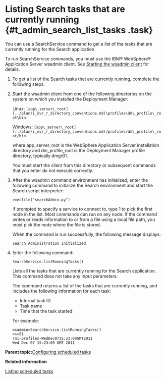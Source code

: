 # Listing Search tasks that are currently running {#t_admin_search_list_tasks .task}

You can use a SearchService command to get a list of the tasks that are currently running for the Search application.

To run SearchService commands, you must use the IBM® WebSphere® Application Server wsadmin client. See [Starting the wsadmin client](t_admin_wsadmin_starting.md) for details.

1.  To get a list of the Search tasks that are currently running, complete the following steps.
2.  Start the wsadmin client from one of the following directories on the system on which you installed the Deployment Manager:

    Linux: `[app\_server\_root](../plan/i_ovr_r_directory_conventions.md)\profiles\dm\_profile\_root\bin`

    Windows: `[app\_server\_root](../plan/i_ovr_r_directory_conventions.md)/profiles/dm\_profile\_root/bin`

    where app\_server\_root is the WebSphere Application Server installation directory and dm\_profile\_root is the Deployment Manager profile directory, typically dmgr01.

    You must start the client from this directory or subsequent commands that you enter do not execute correctly.

3.  After the wsadmin command environment has initialized, enter the following command to initialize the Search environment and start the Search script interpreter:

    ```
    execfile("searchAdmin.py")
    ```

    If prompted to specify a service to connect to, type 1 to pick the first node in the list. Most commands can run on any node. If the command writes or reads information to or from a file using a local file path, you must pick the node where the file is stored.

    When the command is run successfully, the following message displays:

    ```
    Search Administration initialized
    ```

4.  Enter the following command:

    ```SearchService.listRunningTasks()```
        
    Lists all the tasks that are currently running for the Search application. This command does not take any input parameters.

    The command returns a list of the tasks that are currently running, and includes the following information for each task:

    - Internal task ID
    - Task name
    - Time that the task started
        
    For example:

    ```
    wsadmin>SearchService.listRunningTasks()
    >>>51
    roi-profiles-WedDec0715:23:09GMT2011
    Wed Dec 07 15:23:09 GMT 2011
    ```


**Parent topic:**[Configuring scheduled tasks](../admin/c_admin_search_configure_scheduled_tasks.md)

**Related information**  


[Listing scheduled tasks](../admin/t_admin_search_retrieve_index_tasks.md)


